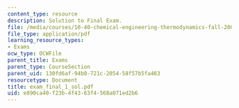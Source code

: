 ```yaml
---
content_type: resource
description: Solution to Final Exam.
file: /media/courses/10-40-chemical-engineering-thermodynamics-fall-2003/e890ca40f23b4f4363f4568a071ed2b6_exam_final_1_sol.pdf
file_type: application/pdf
learning_resource_types:
- Exams
ocw_type: OCWFile
parent_title: Exams
parent_type: CourseSection
parent_uid: 130fd6af-94b0-721c-2054-58f57b5fa463
resourcetype: Document
title: exam_final_1_sol.pdf
uid: e890ca40-f23b-4f43-63f4-568a071ed2b6
---
```

